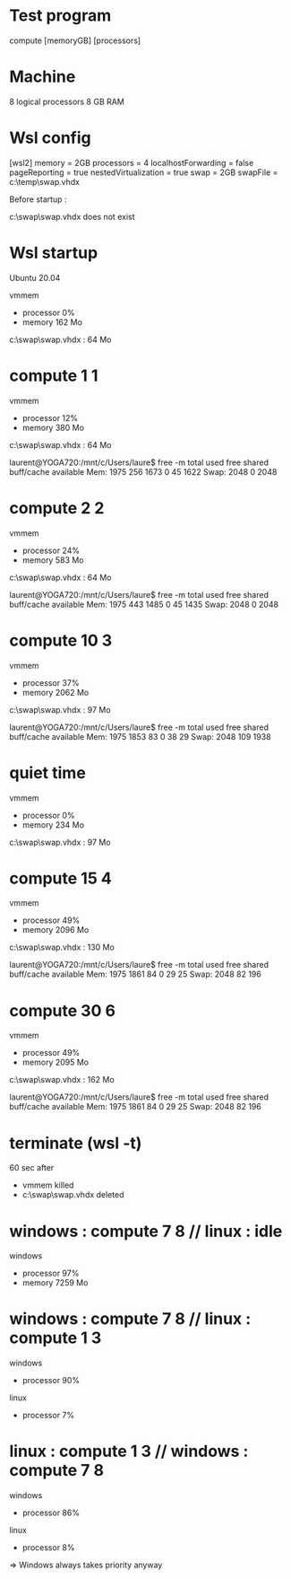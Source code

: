 # Test program

compute [memoryGB] [processors]

# Machine

8 logical processors
8 GB RAM

# Wsl config

[wsl2]
memory = 2GB
processors = 4
localhostForwarding = false
pageReporting = true
nestedVirtualization = true
swap = 2GB
swapFile = c:\temp\swap.vhdx

Before startup :

c:\swap\swap.vhdx does not exist

# Wsl startup

Ubuntu 20.04

vmmem
- processor 0%
- memory 162 Mo

c:\swap\swap.vhdx : 64 Mo

# compute 1 1

vmmem
- processor 12%
- memory 380 Mo

c:\swap\swap.vhdx : 64 Mo

laurent@YOGA720:/mnt/c/Users/laure$ free -m
              total        used        free      shared  buff/cache   available
Mem:           1975         256        1673           0          45        1622
Swap:          2048           0        2048

# compute 2 2

vmmem
- processor 24%
- memory 583 Mo

c:\swap\swap.vhdx : 64 Mo

laurent@YOGA720:/mnt/c/Users/laure$ free -m
              total        used        free      shared  buff/cache   available
Mem:           1975         443        1485           0          45        1435
Swap:          2048           0        2048

# compute 10 3

vmmem
- processor 37%
- memory 2062 Mo

c:\swap\swap.vhdx : 97 Mo

laurent@YOGA720:/mnt/c/Users/laure$ free -m
              total        used        free      shared  buff/cache   available
Mem:           1975        1853          83           0          38          29
Swap:          2048         109        1938

# quiet time

vmmem
- processor 0%
- memory 234 Mo

c:\swap\swap.vhdx : 97 Mo

# compute 15 4

vmmem
- processor 49%
- memory 2096 Mo

c:\swap\swap.vhdx : 130 Mo

laurent@YOGA720:/mnt/c/Users/laure$ free -m
              total        used        free      shared  buff/cache   available
Mem:           1975        1861          84           0          29          25
Swap:          2048          82        196

# compute 30 6

vmmem
- processor 49%
- memory 2095 Mo

c:\swap\swap.vhdx : 162 Mo

laurent@YOGA720:/mnt/c/Users/laure$ free -m
              total        used        free      shared  buff/cache   available
Mem:           1975        1861          84           0          29          25
Swap:          2048          82        196

# terminate (wsl -t)

60 sec after
- vmmem killed
- c:\swap\swap.vhdx deleted

# windows : compute 7 8 // linux : idle

windows
- processor 97%
- memory 7259 Mo

# windows : compute 7 8 // linux : compute 1 3

windows
- processor 90%

linux
- processor 7%

# linux : compute 1 3 // windows : compute 7 8 

windows
- processor 86%

linux
- processor 8%

=> Windows always takes priority anyway
